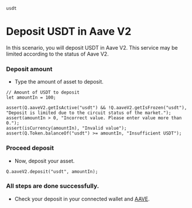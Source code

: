 ```meta-Currency
usdt
```

# Deposit USDT in Aave V2

In this scenario, you will deposit USDT in Aave V2. This service may be limited according to the status of Aave V2.

### Deposit amount

- Type the amount of asset to deposit.

```input USDT
// Amount of USDT to deposit
let amountIn = 100;
```

```input-Verify
assert(Q.aaveV2.getIsActive("usdt") && !Q.aaveV2.getIsFrozen("usdt"), "Deposit is limited due to the circuit status of the market.");
assert(amountIn > 0, "Incorrect value. Please enter value more than 0.");
assert(isCurrency(amountIn), "Invalid value");
assert(Q.Token.balanceOf("usdt") >= amountIn, "Insufficient USDT");
```

### Proceed deposit

- Now, deposit your asset.

```taster
Q.aaveV2.deposit("usdt", amountIn);
```

### All steps are done successfully.

- Check your deposit in your connected wallet and [AAVE](https://app.aave.com/#/dashboard).

